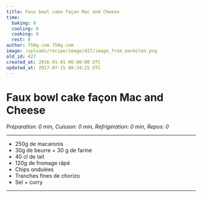 ```yaml
---
title: Faux bowl cake façon Mac and Cheese
time:
  baking: 0
  cooling: 0
  cooking: 0
  rest: 0
author: 750g.com 750g.com
image: /uploads/recipe/image/427/image_from_marmiton.png
old_id: 427
created_at: 2016-01-01 00:00:00 UTC
updated_at: 2017-07-15 08:34:25 UTC
---
```


# Faux bowl cake façon Mac and Cheese

*Préparation: 0 min, Cuisson: 0 min, Refrigération: 0 min, Repos: 0*

---

- 250g de macaronis
- 30g de beurre + 30 g de farine
- 40 cl de lait
- 120g de fromage râpé
- Chips ondulées
- Tranches fines de chorizo
- Sel + curry

---


